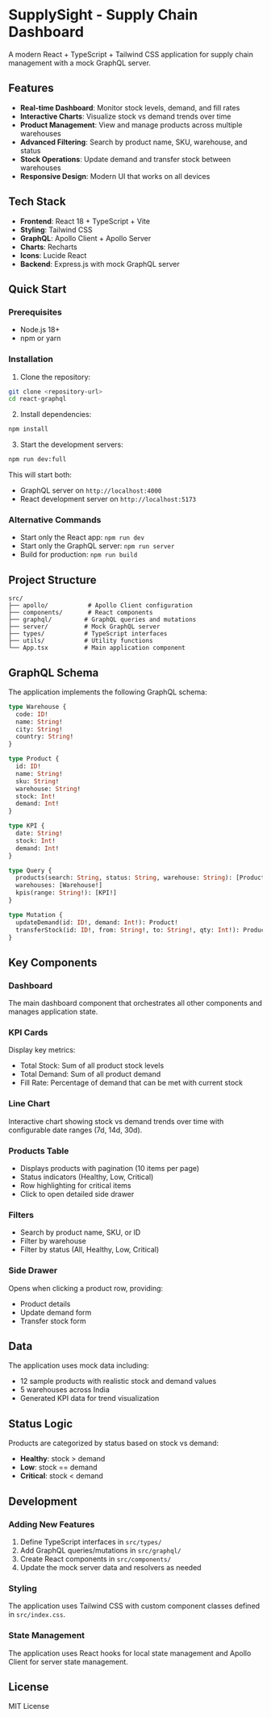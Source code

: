 # SupplySight - Supply Chain Dashboard

A modern React + TypeScript + Tailwind CSS application for supply chain management with a mock GraphQL server.

## Features

- **Real-time Dashboard**: Monitor stock levels, demand, and fill rates
- **Interactive Charts**: Visualize stock vs demand trends over time
- **Product Management**: View and manage products across multiple warehouses
- **Advanced Filtering**: Search by product name, SKU, warehouse, and status
- **Stock Operations**: Update demand and transfer stock between warehouses
- **Responsive Design**: Modern UI that works on all devices

## Tech Stack

- **Frontend**: React 18 + TypeScript + Vite
- **Styling**: Tailwind CSS
- **GraphQL**: Apollo Client + Apollo Server
- **Charts**: Recharts
- **Icons**: Lucide React
- **Backend**: Express.js with mock GraphQL server

## Quick Start

### Prerequisites

- Node.js 18+ 
- npm or yarn

### Installation

1. Clone the repository:
```bash
git clone <repository-url>
cd react-graphql
```

2. Install dependencies:
```bash
npm install
```

3. Start the development servers:
```bash
npm run dev:full
```

This will start both:
- GraphQL server on `http://localhost:4000`
- React development server on `http://localhost:5173`

### Alternative Commands

- Start only the React app: `npm run dev`
- Start only the GraphQL server: `npm run server`
- Build for production: `npm run build`

## Project Structure

```
src/
├── apollo/           # Apollo Client configuration
├── components/       # React components
├── graphql/         # GraphQL queries and mutations
├── server/          # Mock GraphQL server
├── types/           # TypeScript interfaces
├── utils/           # Utility functions
└── App.tsx          # Main application component
```

## GraphQL Schema

The application implements the following GraphQL schema:

```graphql
type Warehouse {
  code: ID!
  name: String!
  city: String!
  country: String!
}

type Product {
  id: ID!
  name: String!
  sku: String!
  warehouse: String!
  stock: Int!
  demand: Int!
}

type KPI {
  date: String!
  stock: Int!
  demand: Int!
}

type Query {
  products(search: String, status: String, warehouse: String): [Product!]
  warehouses: [Warehouse!]
  kpis(range: String!): [KPI!]
}

type Mutation {
  updateDemand(id: ID!, demand: Int!): Product!
  transferStock(id: ID!, from: String!, to: String!, qty: Int!): Product!
}
```

## Key Components

### Dashboard
The main dashboard component that orchestrates all other components and manages application state.

### KPI Cards
Display key metrics:
- Total Stock: Sum of all product stock levels
- Total Demand: Sum of all product demand
- Fill Rate: Percentage of demand that can be met with current stock

### Line Chart
Interactive chart showing stock vs demand trends over time with configurable date ranges (7d, 14d, 30d).

### Products Table
- Displays products with pagination (10 items per page)
- Status indicators (Healthy, Low, Critical)
- Row highlighting for critical items
- Click to open detailed side drawer

### Filters
- Search by product name, SKU, or ID
- Filter by warehouse
- Filter by status (All, Healthy, Low, Critical)

### Side Drawer
Opens when clicking a product row, providing:
- Product details
- Update demand form
- Transfer stock form

## Data

The application uses mock data including:
- 12 sample products with realistic stock and demand values
- 5 warehouses across India
- Generated KPI data for trend visualization

## Status Logic

Products are categorized by status based on stock vs demand:
- **Healthy**: stock > demand
- **Low**: stock == demand  
- **Critical**: stock < demand

## Development

### Adding New Features

1. Define TypeScript interfaces in `src/types/`
2. Add GraphQL queries/mutations in `src/graphql/`
3. Create React components in `src/components/`
4. Update the mock server data and resolvers as needed

### Styling

The application uses Tailwind CSS with custom component classes defined in `src/index.css`.

### State Management

The application uses React hooks for local state management and Apollo Client for server state management.

## License

MIT License
